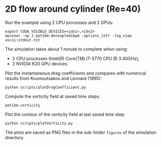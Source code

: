 # 2D flow around cylinder (Re=40)

Run the example using 2 CPU processes and 2 GPUs:

```
export CUDA_VISIBLE_DEVICES=<idx1>,<idx2>
mpiexec -np 2 petibm-decoupledibpm -options_left -log_view ascii:stdout.txt
```

The simulation takes about 1 minute to complete when using:
- 2 CPU processes (Intel(R) Core(TM) i7-3770 CPU @ 3.40GHz),
- 2 NVIDIA K20 GPU devices.

Plot the instantaneous drag coefficients and compares with numerical results
from Koumoutsakos and Leonard (1995):

```
python scripts/plotDragCoefficient.py
```

Compute the vorticity field at saved time steps:

```
petibm-vorticity
```

Plot the contour of the vorticity field at last saved time step:

```
python scripts/plotVorticity.py
```

The plots are saved as PNG files in the sub-folder `figures` of the simulation
directory.
